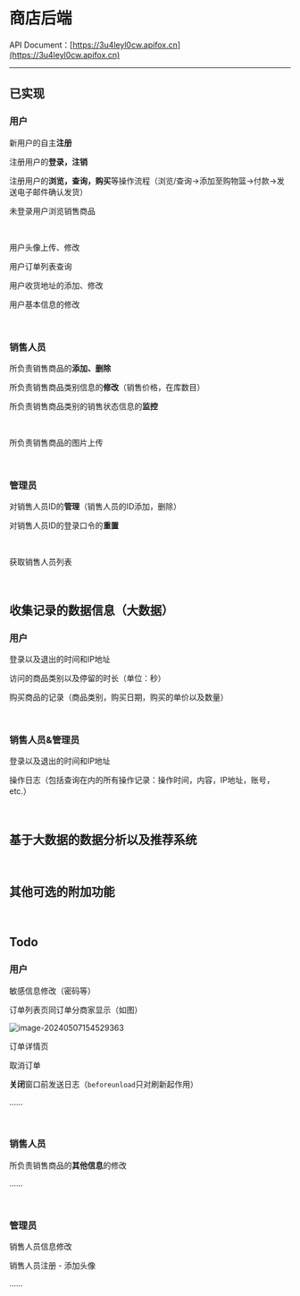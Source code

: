 # 商店后端

API Document：[https://3u4leyl0cw.apifox.cn](https://3u4leyl0cw.apifox.cn)

------

## 已实现

### 用户

新用户的自主**注册**

注册用户的**登录，注销**

注册用户的**浏览，查询，购买**等操作流程（浏览/查询→添加至购物篮→付款→发送电子邮件确认发货）

未登录用户浏览销售商品

<br>

用户头像上传、修改

用户订单列表查询

用户收货地址的添加、修改

用户基本信息的修改

<br>

### 销售人员

所负责销售商品的**添加、删除**

所负责销售商品类别信息的**修改**（销售价格，在库数目）

所负责销售商品类别的销售状态信息的**监控**

<br>

所负责销售商品的图片上传

<br>

### 管理员

对销售人员ID的**管理**（销售人员的ID添加，删除）

对销售人员ID的登录口令的**重置**



<br>

获取销售人员列表

<br>

## 收集记录的数据信息（大数据）

### 用户

登录以及退出的时间和IP地址

访问的商品类别以及停留的时长（单位：秒）

购买商品的记录（商品类别，购买日期，购买的单价以及数量）

<br>

### 销售人员&管理员

登录以及退出的时间和IP地址

操作日志（包括查询在内的所有操作记录：操作时间，内容，IP地址，账号，etc.）

<br>

## 基于大数据的数据分析以及推荐系统



<br>

## 其他可选的附加功能



<br>

## Todo

### 用户

敏感信息修改（密码等）

订单列表页同订单分商家显示（如图）

![image-20240507154529363](https://rean-blog-bucket.oss-cn-guangzhou.aliyuncs.com/assets/img/image-20240507154529363.png)

订单详情页

取消订单

**关闭**窗口前发送日志（`beforeunload`只对刷新起作用）

……

<br>

### 销售人员

所负责销售商品的**其他信息**的修改

……

<br>

### 管理员

销售人员信息修改

销售人员注册 - 添加头像

……
